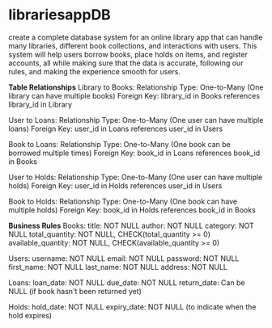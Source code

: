 # librariesappDB
create a complete database system for an online library app that can handle many libraries, different book collections, and interactions with users. This system will help users borrow books, place holds on items, and register accounts, all while making sure that the data is accurate, following our rules, and making the experience smooth for users.

**Table Relationships**
Library to Books:
Relationship Type: One-to-Many (One library can have multiple books)
Foreign Key: library_id in Books references library_id in Library

User to Loans:
Relationship Type: One-to-Many (One user can have multiple loans)
Foreign Key: user_id in Loans references user_id in Users

Book to Loans:
Relationship Type: One-to-Many (One book can be borrowed multiple times)
Foreign Key: book_id in Loans references book_id in Books

User to Holds:
Relationship Type: One-to-Many (One user can have multiple holds)
Foreign Key: user_id in Holds references user_id in Users

Book to Holds:
Relationship Type: One-to-Many (One book can have multiple holds)
Foreign Key: book_id in Holds references book_id in Books

**Business Rules**
Books:
title: NOT NULL
author: NOT NULL
category: NOT NULL
total_quantity: NOT NULL, CHECK(total_quantity >= 0)
available_quantity: NOT NULL, CHECK(available_quantity >= 0)

Users:
username: NOT NULL
email: NOT NULL
password: NOT NULL
first_name: NOT NULL
last_name: NOT NULL
address: NOT NULL

Loans:
loan_date: NOT NULL
due_date: NOT NULL
return_date: Can be NULL (if book hasn't been returned yet)

Holds:
hold_date: NOT NULL
expiry_date: NOT NULL (to indicate when the hold expires)
